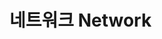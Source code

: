 # 네트워크 Network

<!--
<details>
<summary><strong>질문</strong></summary>  
<hr>
<ul><li>답변</li></ul>
<hr>
</details>
-->
